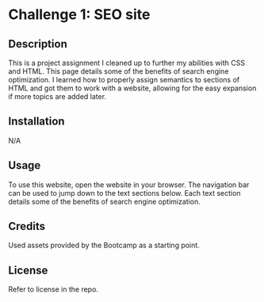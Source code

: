 # Challenge 1: SEO site

## Description
This is a project assignment I cleaned up to further my abilities with CSS and HTML. This page details some of the benefits of search engine optimization. I learned how to properly assign semantics to sections of HTML and got them to work with a website, allowing for the easy expansion if more topics are added later.

## Installation

N/A 

## Usage

To use this website, open the website in your browser. The navigation bar can be used to jump down to the text sections below. Each text section details some of the benefits of search engine optimization. 

## Credits

Used assets provided by the Bootcamp as a starting point.

## License

Refer to license in the repo.
